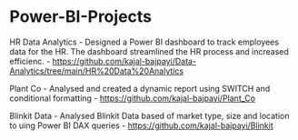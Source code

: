 # Power-BI-Projects

HR Data Analytics - Designed a Power BI dashboard to track employees data for the HR. The dashboard streamlined the HR process and increased efficienc. - https://github.com/kajal-bajpayi/Data-Analytics/tree/main/HR%20Data%20Analytics

Plant Co - Analysed and created a dynamic report using SWITCH and conditional formatting - https://github.com/kajal-bajpayi/Plant_Co

Blinkit Data - Analysed Blinkit Data based of market type, size and location to uing Power BI DAX queries - https://github.com/kajal-bajpayi/Blinkit
